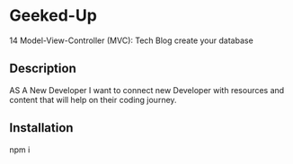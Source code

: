 # Geeked-Up
14 Model-View-Controller (MVC): Tech Blog
 create your database
## Description 
AS A New Developer I want to connect new Developer with resources and content that 
will help on their coding journey.
## Installation 
npm i
